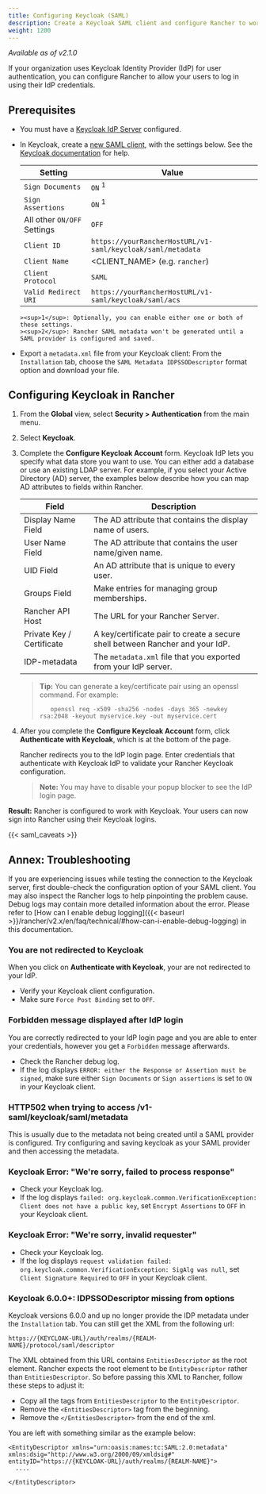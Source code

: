```yaml
---
title: Configuring Keycloak (SAML)
description: Create a Keycloak SAML client and configure Rancher to work with Keycloak. By the end your users will be able to sign into Rancher using their Keycloak logins
weight: 1200
---
```

_Available as of v2.1.0_

If your organization uses Keycloak Identity Provider (IdP) for user authentication, you can configure Rancher to allow your users to log in using their IdP credentials.

## Prerequisites

- You must have a [Keycloak IdP Server](https://www.keycloak.org/docs/latest/server_installation/) configured.
- In Keycloak, create a [new SAML client](https://www.keycloak.org/docs/latest/server_admin/#saml-clients), with the settings below. See the [Keycloak documentation](https://www.keycloak.org/docs/latest/server_admin/#saml-clients) for help.

     Setting | Value
     ------------|------------
      `Sign Documents` | `ON` <sup>1</sup>
      `Sign Assertions` | `ON` <sup>1</sup>
      All other `ON/OFF` Settings | `OFF`
      `Client ID` | `https://yourRancherHostURL/v1-saml/keycloak/saml/metadata`
      `Client Name` | <CLIENT_NAME> (e.g. `rancher`)
      `Client Protocol` | `SAML`
      `Valid Redirect URI` | `https://yourRancherHostURL/v1-saml/keycloak/saml/acs`

      ><sup>1</sup>: Optionally, you can enable either one or both of these settings.
      ><sup>2</sup>: Rancher SAML metadata won't be generated until a SAML provider is configured and saved.
- Export a `metadata.xml` file from your Keycloak client:
  From the `Installation` tab, choose the `SAML Metadata IDPSSODescriptor` format option and download your file.


## Configuring Keycloak in Rancher


1.	From the **Global** view, select **Security > Authentication** from the main menu.

1.	Select **Keycloak**.

1.	Complete the **Configure Keycloak Account** form. Keycloak IdP lets you specify what data store you want to use. You can either add a database or use an existing LDAP server. For example, if you select your Active Directory (AD) server, the examples below describe how you can map AD attributes to fields within Rancher.


    | Field                     | Description                                                                   |
    | ------------------------- | ----------------------------------------------------------------------------- |
    | Display Name Field        | The AD attribute that contains the display name of users.                     |
    | User Name Field           | The AD attribute that contains the user name/given name.                      |
    | UID Field                 | An AD attribute that is unique to every user.                                 |
    | Groups Field              | Make entries for managing group memberships.                                  |
    | Rancher API Host          | The URL for your Rancher Server.                                              |
    | Private Key / Certificate | A key/certificate pair to create a secure shell between Rancher and your IdP. |
    | IDP-metadata              | The `metadata.xml` file that you exported from your IdP server.               |

    >**Tip:** You can generate a key/certificate pair using an openssl command. For example:
    >
    >        openssl req -x509 -sha256 -nodes -days 365 -newkey rsa:2048 -keyout myservice.key -out myservice.cert


1. After you complete the **Configure Keycloak Account** form, click **Authenticate with Keycloak**, which is at the bottom of the page.

    Rancher redirects you to the IdP login page. Enter credentials that authenticate with Keycloak IdP to validate your Rancher Keycloak configuration.

    >**Note:** You may have to disable your popup blocker to see the IdP login page.

**Result:** Rancher is configured to work with Keycloak. Your users can now sign into Rancher using their Keycloak logins.

{{< saml_caveats >}}

## Annex: Troubleshooting

If you are experiencing issues while testing the connection to the Keycloak server, first double-check the configuration option of your SAML client. You may also inspect the Rancher logs to help pinpointing the problem cause. Debug logs may contain more detailed information about the error. Please refer to [How can I enable debug logging]({{< baseurl >}}/rancher/v2.x/en/faq/technical/#how-can-i-enable-debug-logging) in this documentation.

### You are not redirected to Keycloak

When you click on **Authenticate with Keycloak**, your are not redirected to your IdP.

  * Verify your Keycloak client configuration.
  * Make sure `Force Post Binding` set to `OFF`.


### Forbidden message displayed after IdP login

You are correctly redirected to your IdP login page and you are able to enter your credentials, however you get a `Forbidden` message afterwards.

  * Check the Rancher debug log.
  * If the log displays `ERROR: either the Response or Assertion must be signed`, make sure either `Sign Documents` or `Sign assertions` is set to `ON` in your Keycloak client.

### HTTP502 when trying to access /v1-saml/keycloak/saml/metadata

This is usually due to the metadata not being created until a SAML provider is configured.
Try configuring and saving keycloak as your SAML provider and then accessing the metadata.

### Keycloak Error: "We're sorry, failed to process response"

  * Check your Keycloak log.
  * If the log displays `failed: org.keycloak.common.VerificationException: Client does not have a public key`, set `Encrypt Assertions` to `OFF` in your Keycloak client.

### Keycloak Error: "We're sorry, invalid requester"

  * Check your Keycloak log.
  * If the log displays `request validation failed: org.keycloak.common.VerificationException: SigAlg was null`, set `Client Signature Required` to `OFF` in your Keycloak client.

### Keycloak 6.0.0+: IDPSSODescriptor missing from options

Keycloak versions 6.0.0 and up no longer provide the IDP metadata under the `Installation` tab.
You can still get the XML from the following url:

`https://{KEYCLOAK-URL}/auth/realms/{REALM-NAME}/protocol/saml/descriptor`

The XML obtained from this URL contains `EntitiesDescriptor` as the root element. Rancher expects the root element to be `EntityDescriptor` rather than `EntitiesDescriptor`. So before passing this XML to Rancher, follow these steps to adjust it:

  * Copy all the tags from `EntitiesDescriptor` to the `EntityDescriptor`.
  * Remove the `<EntitiesDescriptor>` tag from the beginning.
  * Remove the `</EntitiesDescriptor>` from the end of the xml.

You are left with something similar as the example below:

```
<EntityDescriptor xmlns="urn:oasis:names:tc:SAML:2.0:metadata" xmlns:dsig="http://www.w3.org/2000/09/xmldsig#" entityID="https://{KEYCLOAK-URL}/auth/realms/{REALM-NAME}">
  ....

</EntityDescriptor>
```
